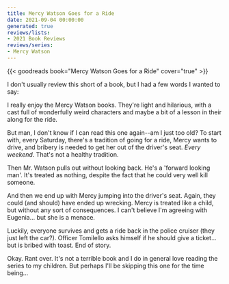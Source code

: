 ```yaml
---
title: Mercy Watson Goes for a Ride
date: 2021-09-04 00:00:00
generated: true
reviews/lists:
- 2021 Book Reviews
reviews/series:
- Mercy Watson
---
```

{{< goodreads book="Mercy Watson Goes for a Ride" cover="true" >}}

I don't usually review this short of a book, but I had a few words I wanted to say:  

I really enjoy the Mercy Watson books. They're light and hilarious, with a cast full of wonderfully weird characters and maybe a bit of a lesson in their along for the ride.  

<!--more-->

But man, I don't know if I can read this one again--am I just too old? To start with, every Saturday, there's a tradition of going for a ride, Mercy wants to drive, and bribery is needed to get her out of the driver's seat. _Every weekend_. That's not a healthy tradition.  

Then Mr. Watson pulls out without looking back. He's a 'forward looking man'. It's treated as nothing, despite the fact that he could very well kill someone.  

And then we end up with Mercy jumping into the driver's seat. Again, they could (and should) have ended up wrecking. Mercy is treated like a child, but without any sort of consequences. I can't believe I'm agreeing with Eugenia... but she is a menace.  

Luckily, everyone survives and gets a ride back in the police cruiser (they just left the car?). Officer Tomilello asks himself if he should give a ticket... but is bribed with toast. End of story.  

Okay. Rant over. It's not a terrible book and I do in general love reading the series to my children. But perhaps I'll be skipping this one for the time being...


